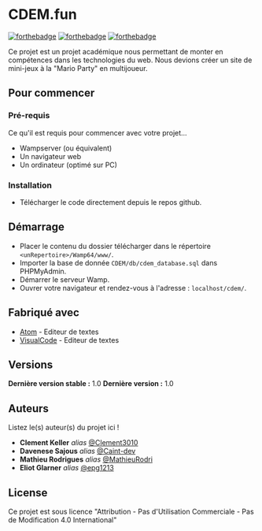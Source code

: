 # CDEM.fun

[![forthebadge](http://forthebadge.com/images/badges/built-with-love.svg)](http://forthebadge.com)  [![forthebadge](https://forthebadge.com/images/badges/built-by-developers.svg)](https://forthebadge.com)  [![forthebadge](https://forthebadge.com/images/badges/certified-cousin-terio.svg)](https://forthebadge.com)

Ce projet est un projet académique nous permettant de monter en compétences dans les technologies du web. Nous devions créer un site de mini-jeux à la "Mario Party" en multijoueur.

## Pour commencer


### Pré-requis

Ce qu'il est requis pour commencer avec votre projet...

* Wampserver (ou équivalent)
* Un navigateur web
* Un ordinateur (optimé sur PC)

### Installation

* Télécharger le code directement depuis le repos github.

## Démarrage

* Placer le contenu du dossier télécharger dans le répertoire ``<unRepertoire>/Wamp64/www/``.
* Importer la base de donnée ``CDEM/db/cdem_database.sql`` dans PHPMyAdmin.
* Démarrer le serveur Wamp.
* Ouvrer votre navigateur et rendez-vous à l'adresse : ``localhost/cdem/``.

## Fabriqué avec

* [Atom](https://atom.io/) - Editeur de textes
* [VisualCode](https://code.visualstudio.com/) - Editeur de textes

## Versions
**Dernière version stable :** 1.0
**Dernière version :** 1.0

## Auteurs
Listez le(s) auteur(s) du projet ici !
* **Clement Keller** _alias_ [@Clement3010](https://github.com/Clement3010)
* **Davenese Sajous** _alias_ [@Caint-dev](https://github.com/Caint-dev)
* **Mathieu Rodrigues** _alias_ [@MathieuRodri](https://github.com/MathieuRodri)
* **Eliot Glarner** _alias_ [@epg1213](https://github.com/epg1213)

## License

Ce projet est sous licence "Attribution - Pas d'Utilisation Commerciale - Pas de Modification 4.0 International"


